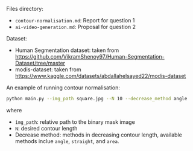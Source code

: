 
Files directory:
- `contour-normalisation.md`: Report for question 1
- `ai-video-generation.md`: Proposal for question 2

Dataset:
- Human Segmentation dataset: taken from https://github.com/VikramShenoy97/Human-Segmentation-Dataset/tree/master 
- modis-dataset: taken from https://www.kaggle.com/datasets/abdallahelsayed22/modis-dataset

An example of running contour normalisation:
```bash
python main.py --img_path square.jpg --N 10 --decrease_method angle
```
where
- `img_path`: relative path to the binary mask image
- `N`: desired contour length
- Decrease method: methods in decreasing contour length, available methods inclue `angle`, `straight`, and `area`.